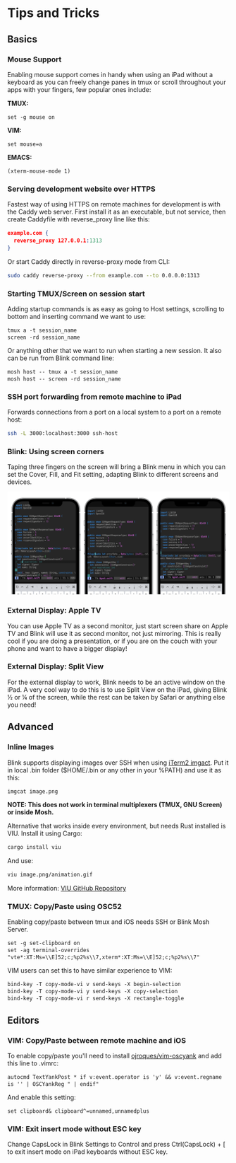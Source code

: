 # Tips and Tricks

## Basics 

### Mouse Support

Enabling mouse support comes in handy when using an iPad without a keyboard as you can freely change panes in tmux or scroll throughout your apps with your fingers, few popular ones include:

**TMUX:**
```tmux
set -g mouse on
```

**VIM:**
```vim
set mouse=a
```

**EMACS:**
```emacs
(xterm-mouse-mode 1)
```

### Serving development website over HTTPS

Fastest way of using HTTPS on remote machines for development is with the Caddy web server. First install it as an executable, but not service, then create Caddyfile with reverse_proxy line like this:

```json
example.com {
  reverse_proxy 127.0.0.1:1313
}
```

Or start Caddy directly in reverse-proxy mode from CLI:

```bash
sudo caddy reverse-proxy --from example.com --to 0.0.0.0:1313
```

### Starting TMUX/Screen on session start

Adding startup commands is as easy as going to Host settings, scrolling to bottom and inserting command we want to use:

```shell
tmux a -t session_name
screen -rd session_name
```
Or anything other that we want to run when starting a new session. It also can be run from Blink command line:
```shell
mosh host -- tmux a -t session_name
mosh host -- screen -rd session_name
```

### SSH port forwarding from remote machine to iPad

Forwards connections from a port on a local system to a port on a remote host:

```bash
ssh -L 3000:localhost:3000 ssh-host
```
### Blink: Using screen corners
Taping three fingers on the screen will bring a Blink menu in which you can set the Cover, Fill, and Fit setting, adapting Blink to different screens and devices.

![img](tips-and-tricks/Cover-Fill-Fit.png)

### External Display: Apple TV
You can use Apple TV as a second monitor, just start screen share on Apple TV and Blink will use it as second monitor, not just mirroring. This is really cool if you are doing a presentation, or if you are on the couch with your phone and want to have a bigger display!

### External Display: Split View
For the external display to work, Blink needs to be an active window on the iPad. A very cool way to do this is to use Split View on the iPad, giving Blink ½ or ¼ of the screen, while the rest can be taken by Safari or anything else you need!

## Advanced

### Inline Images

Blink supports displaying images over SSH when using [iTerm2 imgact](https://iterm2.com/utilities/imgcat). Put it in local .bin folder ($HOME/.bin or any other in your %PATH) and use it as this:

```bash
imgcat image.png
```

**NOTE: This does not work in terminal multiplexers (TMUX, GNU Screen) or inside Mosh.**

Alternative that works inside every environment, but needs Rust installed is VIU. Install it using Cargo:

```bash
cargo install viu
```
And use:

```bash
viu image.png/animation.gif
```
More information: [VIU GitHub Repository](https://github.com/atanunq/viu)

### TMUX: Copy/Paste using OSC52

Enabling copy/paste between tmux and iOS needs SSH or Blink Mosh Server.

```tmux
set -g set-clipboard on
set -ag terminal-overrides "vte*:XT:Ms=\\E]52;c;%p2%s\\7,xterm*:XT:Ms=\\E]52;c;%p2%s\\7"
```

VIM users can set this to have similar experience to VIM:

```tmux
bind-key -T copy-mode-vi v send-keys -X begin-selection
bind-key -T copy-mode-vi y send-keys -X copy-selection
bind-key -T copy-mode-vi r send-keys -X rectangle-toggle
```

## Editors

### VIM: Copy/Paste between remote machine and iOS

To enable copy/paste you'll need to install [ojroques/vim-oscyank](https://github.com/ojroques/vim-oscyank) and add this line to .vimrc:

```vim
autocmd TextYankPost * if v:event.operator is 'y' && v:event.regname is '' | OSCYankReg " | endif"
```
And enable this setting:
```vim
set clipboard& clipboard^=unnamed,unnamedplus
```

### VIM: Exit insert mode without ESC key

Change CapsLock in Blink Settings to Control and press Ctrl(CapsLock) + [ to exit insert mode on iPad keyboards without ESC key.
